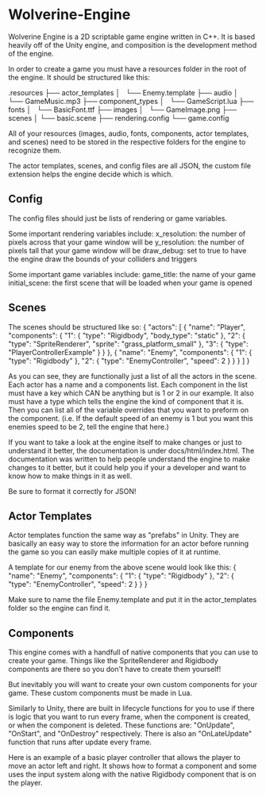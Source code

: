 # Wolverine-Engine

Wolverine Engine is a 2D scriptable game engine written in C++.
It is based heavily off of the Unity engine, and composition is the development method of the engine.

In order to create a game you must have a resources folder in the root of the engine. It should be structured like this:

.resources
├── actor_templates
│   └── Enemy.template
├── audio
│   └── GameMusic.mp3
├── component_types
│   └── GameScript.lua
├── fonts
│   └── BasicFont.ttf
├── images
│   └── GameImage.png
├── scenes
│    └── basic.scene
├── rendering.config
└── game.config

All of your resources (images, audio, fonts, components, actor templates, and scenes) need to be stored in the respective folders for the engine to recognize them.

The actor templates, scenes, and config files are all JSON, the custom file extension helps the engine decide which is which.

## Config

The config files should just be lists of rendering or game variables.

Some important rendering variables include:
x_resolution: the number of pixels across that your game window will be
y_resolution: the number of pixels tall that your game window will be
draw_debug: set to true to have the engine draw the bounds of your colliders and triggers

Some important game variables include:
game_title: the name of your game
initial_scene: the first scene that will be loaded when your game is opened

## Scenes

The scenes should be structured like so:
{
	"actors": [
		{
			"name": "Player",
			"components": {
				"1": {
					"type": "Rigidbody",
					"body_type": "static"
				},
				"2": {
					"type": "SpriteRenderer",
					"sprite": "grass_platform_small"
				},
    				"3": {
					"type": "PlayerControllerExample"
				}
			}
		},
		{
			"name": "Enemy",
			"components": {
				"1": {
					"type": "Rigidbody"
				},
				"2": {
					"type": "EnemyController",
					"speed": 2
				}
			}
		}
	]
}

As you can see, they are functionally just a list of all the actors in the scene.
Each actor has a name and a components list. Each component in the list must have a key which CAN be anything but is 1 or 2 in our example.
It also must have a type which tells the engine the kind of component that it is. Then you can list all of the variable overrides that you want to preform on the component.
(i.e. If the default speed of an enemy is 1 but you want this enemies speed to be 2, tell the engine that here.)

If you want to take a look at the engine itself to make changes or just to understand it better, the documentation is under docs/html/index.html.
The documentation was written to help people understand the engine to make changes to it better, but it could help you if your a developer and want to know how
to make things in it as well.

Be sure to format it correctly for JSON!

## Actor Templates

Actor templates function the same way as "prefabs" in Unity. They are basically an easy way to store the information for an actor before running the game so you can
easily make multiple copies of it at runtime.

A template for our enemy from the above scene would look like this:
{
	"name": "Enemy",
	"components": {
		"1": {
			"type": "Rigidbody"
		},
		"2": {
			"type": "EnemyController",
			"speed": 2
		}
	}
}

Make sure to name the file Enemy.template and put it in the actor_templates folder so the engine can find it.

## Components

This engine comes with a handfull of native components that you can use to create your game. Things like the SpriteRenderer and Rigidbody components are there so you don't
have to create them yourself!

But inevitably you will want to create your own custom components for your game. These custom components must be made in Lua.

Similarly to Unity, there are built in lifecycle functions for you to use if there is logic that you want to run every frame, when the component is created, or when the component is deleted.
These functions are: "OnUpdate", "OnStart", and "OnDestroy" respectively. There is also an "OnLateUpdate" function that runs after update every frame.

Here is an example of a basic player controller that allows the player to move an actor left and right. It shows how to format a component and some uses the input system along with the native Rigidbody component that is on the player.

